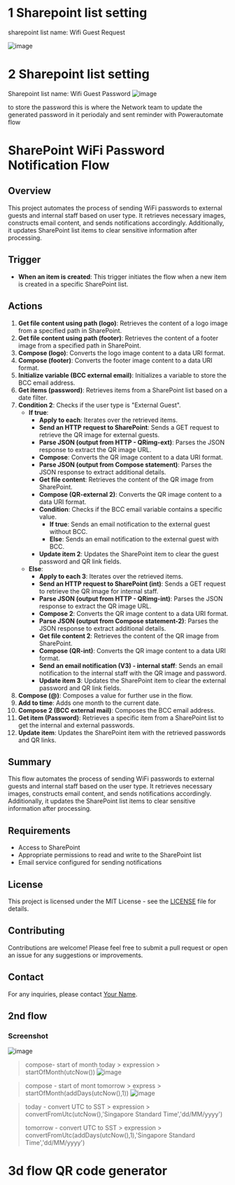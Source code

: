 
# 1 Sharepoint list setting
sharepoint list name: Wifi Guest Request

![image](https://github.com/user-attachments/assets/92c7ae35-64a9-497f-a329-c44a2c639196)

# 2 Sharepoint list setting
Sharepoint list name: Wifi Guest Password
![image](https://github.com/user-attachments/assets/c523e846-9a7f-44d6-b70b-3c70eddb0e06)

to store the password this is where the Network team to update the generated password in it periodaly and sent reminder with Powerautomate flow


# SharePoint WiFi Password Notification Flow

## Overview
This project automates the process of sending WiFi passwords to external guests and internal staff based on user type. It retrieves necessary images, constructs email content, and sends notifications accordingly. Additionally, it updates SharePoint list items to clear sensitive information after processing.

## Trigger
- **When an item is created**: This trigger initiates the flow when a new item is created in a specific SharePoint list.

## Actions
1. **Get file content using path (logo)**: Retrieves the content of a logo image from a specified path in SharePoint.
2. **Get file content using path (footer)**: Retrieves the content of a footer image from a specified path in SharePoint.
3. **Compose (logo)**: Converts the logo image content to a data URI format.
4. **Compose (footer)**: Converts the footer image content to a data URI format.
5. **Initialize variable (BCC external email)**: Initializes a variable to store the BCC email address.
6. **Get items (password)**: Retrieves items from a SharePoint list based on a date filter.
7. **Condition 2**: Checks if the user type is "External Guest".
   - **If true**:
     - **Apply to each**: Iterates over the retrieved items.
     - **Send an HTTP request to SharePoint**: Sends a GET request to retrieve the QR image for external guests.
     - **Parse JSON (output from HTTP - QRimg-ext)**: Parses the JSON response to extract the QR image URL.
     - **Compose**: Converts the QR image content to a data URI format.
     - **Parse JSON (output from Compose statement)**: Parses the JSON response to extract additional details.
     - **Get file content**: Retrieves the content of the QR image from SharePoint.
     - **Compose (QR-external 2)**: Converts the QR image content to a data URI format.
     - **Condition**: Checks if the BCC email variable contains a specific value.
       - **If true**: Sends an email notification to the external guest without BCC.
       - **Else**: Sends an email notification to the external guest with BCC.
     - **Update item 2**: Updates the SharePoint item to clear the guest password and QR link fields.
   - **Else**:
     - **Apply to each 3**: Iterates over the retrieved items.
     - **Send an HTTP request to SharePoint (int)**: Sends a GET request to retrieve the QR image for internal staff.
     - **Parse JSON (output from HTTP - QRimg-int)**: Parses the JSON response to extract the QR image URL.
     - **Compose 2**: Converts the QR image content to a data URI format.
     - **Parse JSON (output from Compose statement-2)**: Parses the JSON response to extract additional details.
     - **Get file content 2**: Retrieves the content of the QR image from SharePoint.
     - **Compose (QR-int)**: Converts the QR image content to a data URI format.
     - **Send an email notification (V3) - internal staff**: Sends an email notification to the internal staff with the QR image and password.
     - **Update item 3**: Updates the SharePoint item to clear the external password and QR link fields.
8. **Compose (@)**: Composes a value for further use in the flow.
9. **Add to time**: Adds one month to the current date.
10. **Compose 2 (BCC external mail)**: Composes the BCC email address.
11. **Get item (Password)**: Retrieves a specific item from a SharePoint list to get the internal and external passwords.
12. **Update item**: Updates the SharePoint item with the retrieved passwords and QR links.

## Summary
This flow automates the process of sending WiFi passwords to external guests and internal staff based on the user type. It retrieves necessary images, constructs email content, and sends notifications accordingly. Additionally, it updates the SharePoint list items to clear sensitive information after processing.

## Requirements
- Access to SharePoint
- Appropriate permissions to read and write to the SharePoint list
- Email service configured for sending notifications

## License
This project is licensed under the MIT License - see the [LICENSE](LICENSE) file for details.

## Contributing
Contributions are welcome! Please feel free to submit a pull request or open an issue for any suggestions or improvements.

## Contact
For any inquiries, please contact [Your Name](mailto:your.email@example.com).


## 2nd flow

### Screenshot 
![image](https://github.com/user-attachments/assets/38b9aeb8-5aab-4c24-b04f-20d0af33efc8)
  > compose- start of month today > expression > startOfMonth(utcNow())
> ![image](https://github.com/user-attachments/assets/30937c15-4319-4e83-b8a4-0e4972f6e17b)


  > compose - start of mont tomorrow > express > startOfMonth(addDays(utcNow(),1))
> ![image](https://github.com/user-attachments/assets/60fa0956-d98d-4453-91cf-79f6ee08e2bc)

  > today - convert UTC to SST > expression > convertFromUtc(utcNow(),'Singapore Standard Time','dd/MM/yyyy')
> 
  > tomorrow - convert UTC to SST > expression >  convertFromUtc(addDays(utcNow(),1),'Singapore Standard Time','dd/MM/yyyy')
> 

# 3d flow QR code generator
